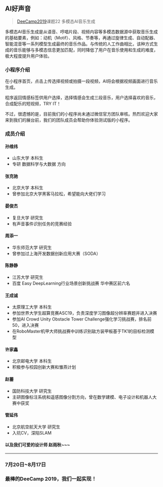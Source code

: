 ## AI好声音

> [DeeCamp2019](<https://deecamp.chuangxin.com/>)课题22 多模态AI音乐生成

多模态AI音乐生成是从语音、哼唱片段、视频内容等多模态数据源中获取音乐生成的基础要素，例如：动机（Motif）、风格、节奏等，再通过旋律生成、自动配器、智能混音等一系列模型生成最终的音乐作品。与传统的人工作曲相比，该种方式生成的音乐能够与多模态信息更加匹配，同时降低了用户在音乐使用和生成的难度，极大程度提升用户体验。

### 小程序介绍

在小程序首页，点击上传选择视频或拍摄一段视频，AI将会根据视频画面进行音乐生成。

程序返回情感标签供用户选择，选择情感会生成三段音乐，用户选择喜欢的音乐，合成配乐的短视频，TRY IT！

不过，很遗憾的是，目前我们的小程序尚未通过微信官方团队审核。热烈欢迎大家来到我们的展台前，我们的团队成员会帮助你体验测试版的小程序。

### 成员介绍

#### 孙维纬

- 山东大学 本科生
- 专研 数据科学与大数据 方向

#### 张克驰

- 北京大学 本科生
- 曾参加北京大学黑客马拉松，希望能向大佬们学习

#### 晏俊杰

- 复旦大学 研究生
- 有声音事件识别任务的竞赛经验

#### 周添一

- 华东师范大学 研究生
- 曾参加过上海开发数据创新应用大赛（SODA）

#### 陈静静

- 江苏大学 研究生
- 百度 Easy DeepLearning行业场景创新挑战赛 华中赛区前六名

#### 王成诚

- 太原理工大学 本科生
- 参加世界大学生超算竞赛ASC19，负责深度学习图像超分辨率赛题并进入决赛
- 参加AI Crowd Unity Obstacle Tower Challenge强化学习挑战赛，排名前50，进入决赛
- 在RoboMaster机甲大师挑战赛中训练识别敌方装甲板基于TK1的目标检测模型

#### 许家鑫

- 北京邮电大学 本科生
- 积极参与校园创新大赛和雏燕计划

#### 赵蕾

- 国防科技大学 研究生
- 主研图像标注系统和遥感图像分割方向，曾在数学建模、电子设计和机器人大赛中获奖

#### 管延伟

- 北京航空航天大学 研究生
- 入坑CV，深陷SLAM



#### 以及我们可爱的设计师 赵雨秋~~~



------

### **7月20日~8月17日**

### 最棒的DeeCamp 2019，我们一起实现！
